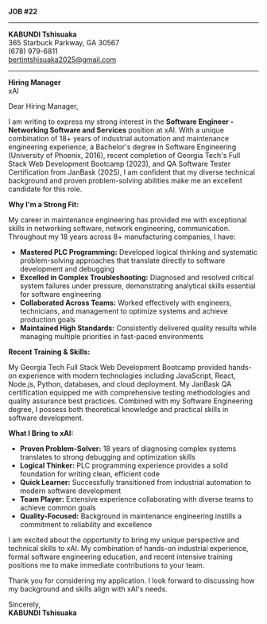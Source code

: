 **JOB #22**

---

**KABUNDI Tshisuaka**  
365 Starbuck Parkway, GA 30567  
(678) 979-6811  
bertintshisuaka2025@gmail.com  


---

**Hiring Manager**  
xAI  

Dear Hiring Manager,

I am writing to express my strong interest in the **Software Engineer - Networking Software and Services** position at xAI. With a unique combination of 18+ years of industrial automation and maintenance engineering experience, a Bachelor's degree in Software Engineering (University of Phoenix, 2016), recent completion of Georgia Tech's Full Stack Web Development Bootcamp (2023), and QA Software Tester Certification from JanBask (2025), I am confident that my diverse technical background and proven problem-solving abilities make me an excellent candidate for this role.

**Why I'm a Strong Fit:**

My career in maintenance engineering has provided me with exceptional skills in networking software, network engineering, communication. Throughout my 18 years across 8+ manufacturing companies, I have:

- **Mastered PLC Programming:** Developed logical thinking and systematic problem-solving approaches that translate directly to software development and debugging
- **Excelled in Complex Troubleshooting:** Diagnosed and resolved critical system failures under pressure, demonstrating analytical skills essential for software engineering
- **Collaborated Across Teams:** Worked effectively with engineers, technicians, and management to optimize systems and achieve production goals
- **Maintained High Standards:** Consistently delivered quality results while managing multiple priorities in fast-paced environments

**Recent Training & Skills:**

My Georgia Tech Full Stack Web Development Bootcamp provided hands-on experience with modern technologies including JavaScript, React, Node.js, Python, databases, and cloud deployment. My JanBask QA certification equipped me with comprehensive testing methodologies and quality assurance best practices. Combined with my Software Engineering degree, I possess both theoretical knowledge and practical skills in software development.

**What I Bring to xAI:**

- **Proven Problem-Solver:** 18 years of diagnosing complex systems translates to strong debugging and optimization skills
- **Logical Thinker:** PLC programming experience provides a solid foundation for writing clean, efficient code
- **Quick Learner:** Successfully transitioned from industrial automation to modern software development
- **Team Player:** Extensive experience collaborating with diverse teams to achieve common goals
- **Quality-Focused:** Background in maintenance engineering instills a commitment to reliability and excellence

I am excited about the opportunity to bring my unique perspective and technical skills to xAI. My combination of hands-on industrial experience, formal software engineering education, and recent intensive training positions me to make immediate contributions to your team.

Thank you for considering my application. I look forward to discussing how my background and skills align with xAI's needs.

Sincerely,  
**KABUNDI Tshisuaka**

